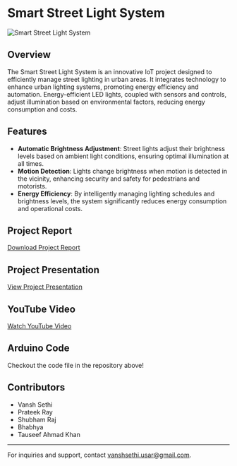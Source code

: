 # Smart Street Light System

![Smart Street Light System](https://example.com/smart_street_light_system.jpg)

## Overview

The Smart Street Light System is an innovative IoT project designed to efficiently manage street lighting in urban areas. It integrates technology to enhance urban lighting systems, promoting energy efficiency and automation. Energy-efficient LED lights, coupled with sensors and controls, adjust illumination based on environmental factors, reducing energy consumption and costs.

## Features

- **Automatic Brightness Adjustment**: Street lights adjust their brightness levels based on ambient light conditions, ensuring optimal illumination at all times.
- **Motion Detection**: Lights change brightness when motion is detected in the vicinity, enhancing security and safety for pedestrians and motorists.
- **Energy Efficiency**: By intelligently managing lighting schedules and brightness levels, the system significantly reduces energy consumption and operational costs.

## Project Report

[Download Project Report](https://drive.google.com/file/d/1mSaEM3AvUNrtYiqafDUDEcWJJkn5UZ4W/view?usp=sharing)

## Project Presentation

[View Project Presentation](https://drive.google.com/file/d/1-7hYTAkIHZU5o8I1s6poEOVnGetFW9Mb/view?usp=sharing)

## YouTube Video

[Watch YouTube Video](https://www.youtube.com/watch?v=elxVfFyoY-w)

## Arduino Code 

Checkout the code file in the repository above!

## Contributors

- Vansh Sethi
- Prateek Ray
- Shubham Raj
- Bhabhya
- Tauseef Ahmad Khan

---

For inquiries and support, contact [vanshsethi.usar@gmail.com](mailto:vanshsethi.usar@gmail.com).
